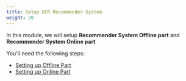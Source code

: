 ```yaml
---
title: Setup GCR Recommender System 
weight: 20
---
```


In this module, we will setup **Recommender System Offline part** and **Recommender System Online part**

You’ll need the following steps:

- [Setting up Offline Part](./offline/readme)
- [Setting up Online Part](./online/readme)


